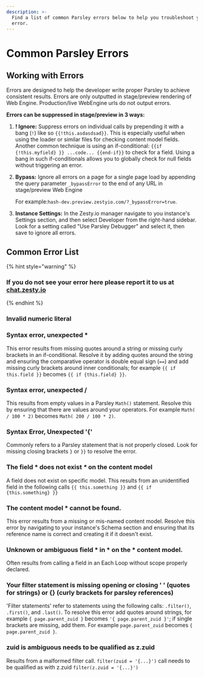 ```yaml
---
description: >-
  Find a list of common Parsley errors below to help you troubleshoot your
  error.
---
```


# Common Parsley Errors

## Working with Errors

Errors are designed to help the developer write proper Parsley to achieve consistent results. Errors are  only outputted in stage/preview rendering of Web Engine. Production/live WebEngine urls do not output errors.&#x20;

**Errors can be suppressed in stage/preview in 3 ways:**

1. **! Ignore:** Suppress errors on individual calls by prepending it with a bang (`!`) like so `{{!this.asdasdsad}}`.  This is especially useful when using the loader or similar files for checking content model fields. Another common technique is using an if-conditional:  `{{if {!this.myfield} }} ...code... {{end-if}}` to check for a field. Using a bang in such if-conditionals allows you to globally check for null fields without triggering an error.&#x20;
2.  **Bypass:** Ignore all errors on a page for a single page load by appending the query parameter `_bypassError` to the end of any URL in stage/preview Web Engine

    For example:`hash-dev.preview.zestyio.com/?_bypassError=true`.&#x20;
3. **Instance Settings:** In the Zesty.io manager navigate to you instance's Settings section, and then select Developer from the right-hand sidebar. Look for a setting called "Use Parsley Debugger" and select it, then save to ignore all errors.

## Common Error List

{% hint style="warning" %}
### If you do not see your error here please report it to us at [chat.zesty.io](http://chat.zesty.io/)
{% endhint %}

### **Invalid numeric literal**

### **Syntax error, unexpected \***

This error results from missing quotes around a string or missing curly brackets in an if-conditional. Resolve it by adding quotes around the string and ensuring the comparative operator is double equal sign (`==`) and add missing curly brackets around inner conditionals; for example `{{ if this.field }}` becomes `{{ if {this.field} }}`.

### **Syntax error, unexpected /**

This results from empty values in a Parsley `Math()` statement. Resolve this by ensuring that there are values around your operators. For example `Math( / 100 * 2)` becomes `Math( 200 / 100 * 2)`.

### Syntax Error, Unexpected '{'

Commonly refers to a Parsley statement that is not properly closed. Look for missing closing brackets `}` or `}}` to resolve the error.

### The field \* does not exist _\*_ on the content model

A field does not exist on specific model. This results from an unidentified field in the following calls `{{ this.something }}` and `{{ if {this.something} }}`

### The content model \* cannot be found.&#x20;

This error results from a missing or mis-named content model. Resolve this error by navigating to your instance's Schema section and ensuring that its reference name is correct and creating it if it doesn't exist.

### Unknown or ambiguous field \* in \* on the \* content model.

Often results from calling a field in an Each Loop without scope properly declared.

### **Your filter statement is missing opening or closing ' ' (quotes for strings) or {} (curly brackets for parsley references)**

'Filter statements' refer to statements using the following calls: `.filter()`, `.first()`, and `.last()`. To resolve this error add quotes around strings, for example `{ page.parent_zuid }` becomes `'{ page.parent_zuid }'`; if single brackets are missing, add them. For example `page.parent_zuid` becomes `{ page.parent_zuid }`.

### zuid is ambiguous needs to be qualified as z.zuid

Results from a malformed filter call. `filter(zuid = '{...}')` call needs to be qualified as  with z.zuid `filter(z.zuid = '{...}')`
